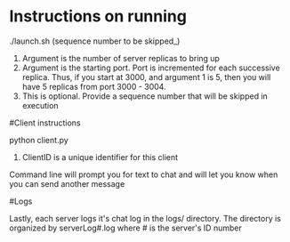 # Instructions on running

./launch.sh <number of replicas> <starting port> (sequence number to be skipped_)

1. Argument is the number of server replicas to bring up
2. Argument is the starting port. Port is incremented for each successive replica.
Thus, if you start at 3000, and argument 1 is 5, then you will have 5 replicas from
port 3000 - 3004.
3. This is optional. Provide a sequence number that will be skipped in execution

#Client instructions

python client.py <clientID>

1. ClientID is a unique identifier for this client

Command line will prompt you for text to chat and will let you know when you
can send another message


#Logs

Lastly, each server logs it's chat log in the logs/ directory. The directory 
is organized by serverLog#.log where # is the server's ID number
